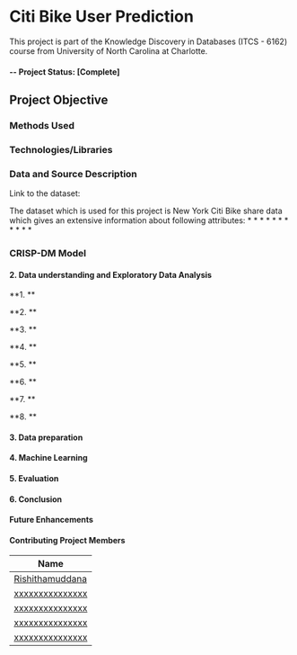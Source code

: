 # Citi Bike User Prediction
This project is part of the Knowledge Discovery in Databases (ITCS - 6162) course from University of North Carolina at Charlotte.

#### -- Project Status: [Complete]

## Project Objective

### Methods Used  

### Technologies/Libraries


### Data and Source Description 
Link to the dataset: 

The dataset which is used for this project is New York Citi Bike share data which gives an extensive information about following attributes:
*
* 
* 
* 
* 
* 
* 
* 
* 
* 
* 


### CRISP-DM Model

   
#### 2. Data understanding and Exploratory Data Analysis


**1. ** 



**2. **



**3. ** 



**4. **



**5. **



**6. **



**7. **



**8. **



#### 3. Data preparation



#### 4. Machine Learning



#### 5. Evaluation



#### 6. Conclusion 



#### Future Enhancements



#### Contributing Project Members


|Name     | 
|---------|
|[Rishithamuddana](https://github.com/Rishithamuddana)| 
|[xxxxxxxxxxxxxxx](https://github.com/xxxxxxxxxxxxxx) |    
|[xxxxxxxxxxxxxxx](https://github.com/xxxxxxxxxxxxxx) |    
|[xxxxxxxxxxxxxxx](https://github.com/xxxxxxxxxxxxxxx)|    
|[xxxxxxxxxxxxxxx](https://github.com/xxxxxxxxxxxxxx) |


